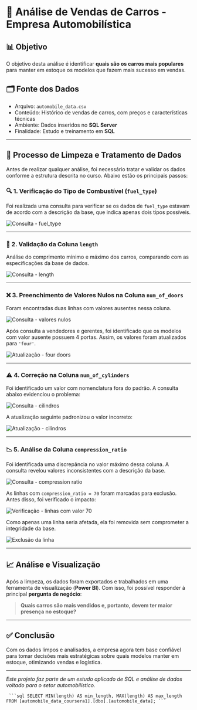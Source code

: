 # 🚗 Análise de Vendas de Carros - Empresa Automobilística

## 📊 Objetivo

O objetivo desta análise é identificar **quais são os carros mais populares** para manter em estoque os modelos que fazem mais sucesso em vendas.

## 🗂️ Fonte dos Dados

- Arquivo: `automobile_data.csv`
- Conteúdo: Histórico de vendas de carros, com preços e características técnicas
- Ambiente: Dados inseridos no **SQL Server**
- Finalidade: Estudo e treinamento em **SQL**

---

## 🧼 Processo de Limpeza e Tratamento de Dados

Antes de realizar qualquer análise, foi necessário tratar e validar os dados conforme a estrutura descrita no curso. Abaixo estão os principais passos:

### 🔍 1. Verificação do Tipo de Combustível (`fuel_type`)

Foi realizada uma consulta para verificar se os dados de `fuel_type` estavam de acordo com a descrição da base, que indica apenas dois tipos possíveis.

![Consulta - fuel_type](#)

---

### 📏 2. Validação da Coluna `length`

Análise do comprimento mínimo e máximo dos carros, comparando com as especificações da base de dados.

![Consulta - length](#)

---

### ❌ 3. Preenchimento de Valores Nulos na Coluna `num_of_doors`

Foram encontradas duas linhas com valores ausentes nessa coluna.

![Consulta - valores nulos](#)

Após consulta a vendedores e gerentes, foi identificado que os modelos com valor ausente possuem 4 portas. Assim, os valores foram atualizados para `'four'`.

![Atualização - four doors](#)

---

### ⚠️ 4. Correção na Coluna `num_of_cylinders`

Foi identificado um valor com nomenclatura fora do padrão. A consulta abaixo evidenciou o problema:

![Consulta - cilindros](#)

A atualização seguinte padronizou o valor incorreto:

![Atualização - cilindros](#)

---

### 📉 5. Análise da Coluna `compression_ratio`

Foi identificada uma discrepância no valor máximo dessa coluna. A consulta revelou valores inconsistentes com a descrição da base.

![Consulta - compression ratio](#)

As linhas com `compression_ratio = 70` foram marcadas para exclusão. Antes disso, foi verificado o impacto:

![Verificação - linhas com valor 70](#)

Como apenas uma linha seria afetada, ela foi removida sem comprometer a integridade da base.

![Exclusão da linha](#)

---

## 📈 Análise e Visualização

Após a limpeza, os dados foram exportados e trabalhados em uma ferramenta de visualização (**Power BI**). Com isso, foi possível responder à principal **pergunta de negócio**:

> **Quais carros são mais vendidos e, portanto, devem ter maior presença no estoque?**

---

## ✅ Conclusão

Com os dados limpos e analisados, a empresa agora tem base confiável para tomar decisões mais estratégicas sobre quais modelos manter em estoque, otimizando vendas e logística.

---

*Este projeto faz parte de um estudo aplicado de SQL e análise de dados voltado para o setor automobilístico.*


<pre><code sql> ```sql SELECT MIN(length) AS min_length, MAX(length) AS max_length FROM [automobile_data_coursera1].[dbo].[automobile_data]; ``` </code></pre>
